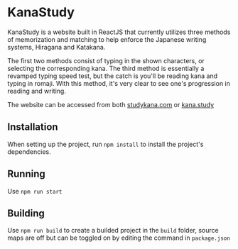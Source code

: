 # KanaStudy

KanaStudy is a website built in ReactJS that currently utilizes three methods of memorization and matching to help enforce the Japanese writing systems, Hiragana and Katakana.

The first two methods consist of typing in the shown characters, or selecting the corresponding kana. The third method is essentially a revamped typing speed test, but the catch is you'll be reading kana and typing in romaji. With this method, it's very clear to see one's progression in reading and writing.

The website can be accessed from both [studykana.com](https://studykana.com) or [kana.study](https://kana.study)
## Installation

When setting up the project, run `npm install` to install the project's dependencies.

## Running

Use `npm run start`

## Building

Use `npm run build` to create a builded project in the `build` folder, source maps are off but can be toggled on by editing the command in `package.json`
